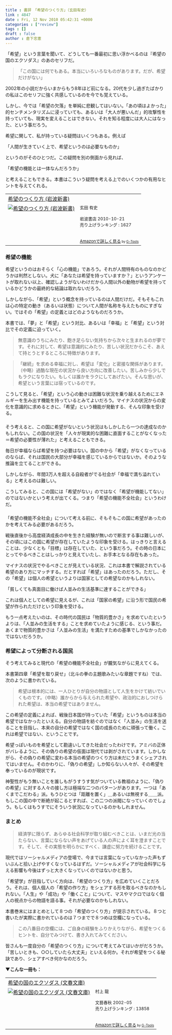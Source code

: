```yaml
---
title : 書評　「希望のつくり方」（玄田有史）
link : 4847
date : Fri, 12 Nov 2010 05:42:31 +0000
categories : ["review"]
tags : []
draft : false
author : 倉下忠憲
---
```


「希望」という言葉を聞いて、どうしても一番最初に思い浮かべるのは『希望の国のエクソダス』のあのセリフだ。

<blockquote>
「この国には何でもある。本当にいろいろなものがあります。だが、希望だけがない」
</blockquote>

2002年の小説だからいまからもう8年ほど前になる。20代を少し過ぎたばかりの私はこのセリフに強く共感しているのを今でも覚えている。

しかし、今では「希望の欠落」を単純に悲観してはいない。「あの頃はよかった」的センチメンタリズムに浸っていても、あるいは「大人が悪いんだ」的攻撃性を持っていても、現実を変えることはできない。それを知る程度には大人にはなった、という事だろう。

希望に関して、私が持っている疑問はいくつもある。例えば

「人間が生きていく上で、希望というのは必要なものか」

というのがそのひとつだ。この疑問を別の側面から見れば、

「希望の機能とは一体なんだろうか」

と考えることもできる。本書はこういう疑問を考える上でのいくつかの有用なヒントを与えてくれる。

<table  border="0" cellpadding="5"><tr><td colspan="2"><a href="http://www.amazon.co.jp/%E5%B8%8C%E6%9C%9B%E3%81%AE%E3%81%A4%E3%81%8F%E3%82%8A%E6%96%B9-%E5%B2%A9%E6%B3%A2%E6%96%B0%E6%9B%B8-%E7%8E%84%E7%94%B0-%E6%9C%89%E5%8F%B2/dp/4004312701%3FSubscriptionId%3D15SMZCTB9V8NGR2TW082%26tag%3Drashita1000-22%26linkCode%3Dxm2%26camp%3D2025%26creative%3D165953%26creativeASIN%3D4004312701" target="_top">希望のつくり方 (岩波新書)</a><img src="http://www.assoc-amazon.jp/e/ir?t=rashita1000-22&l=ur2&o=9" width="1" height="1" style="border: none;" alt="" /></td></tr><tr><td valign="top"><a href="http://www.amazon.co.jp/%E5%B8%8C%E6%9C%9B%E3%81%AE%E3%81%A4%E3%81%8F%E3%82%8A%E6%96%B9-%E5%B2%A9%E6%B3%A2%E6%96%B0%E6%9B%B8-%E7%8E%84%E7%94%B0-%E6%9C%89%E5%8F%B2/dp/4004312701%3FSubscriptionId%3D15SMZCTB9V8NGR2TW082%26tag%3Drashita1000-22%26linkCode%3Dxm2%26camp%3D2025%26creative%3D165953%26creativeASIN%3D4004312701" target="_top"><img src="http://ecx.images-amazon.com/images/I/41gOFTi0g1L._SL160_.jpg" border="0" alt="希望のつくり方 (岩波新書)" /></a></td><td valign="top"><font size="-1">玄田 有史 <br /><br />岩波書店  2010-10-21<br />売り上げランキング : 1627<br /><br /><br /><a href="http://www.amazon.co.jp/%E5%B8%8C%E6%9C%9B%E3%81%AE%E3%81%A4%E3%81%8F%E3%82%8A%E6%96%B9-%E5%B2%A9%E6%B3%A2%E6%96%B0%E6%9B%B8-%E7%8E%84%E7%94%B0-%E6%9C%89%E5%8F%B2/dp/4004312701%3FSubscriptionId%3D15SMZCTB9V8NGR2TW082%26tag%3Drashita1000-22%26linkCode%3Dxm2%26camp%3D2025%26creative%3D165953%26creativeASIN%3D4004312701" target="_top">Amazonで詳しく見る</a></font><font size="-2"> by <a href="http://www.goodpic.com/mt/aws/index.html" >G-Tools</a></font></td></tr></table>


<h3>希望の機能</h3>
希望というのはおそらく「心の機能」であろう。それが人間特有のものなのかどうかは判然としない。犬に「あなたは希望を持っていますか？」というアンケートが取れない以上、確認しようがないわけだから人間以外の動物が希望を持っているかどうかの最終的な結論は取れないだろう。

しかしながら、「希望」という概念を持っているのは人間だけだ。そもそもこれは心の特定の動き（あるいは状態）について人間が名称を与えたものにすぎない。ではその「希望」の定義とはどのようなものだろうか。

本書では、「夢」と「希望」という対比、あるいは「幸福」と「希望」という対比でその定義に迫っていく。

<blockquote>
無意識のうちにみたり、飽き足らない気持ちから次々と生まれるのが夢です。それに対して、希望は意識的にみたり、苦しい状況だからこそ、あえて持とうとするところに特徴があります。
</blockquote>

<blockquote>
「継続」を求める幸福に対し、希望は「変化」と密接な関係があります。（中略）過酷な現在の状況から良い方向に改善したい。苦しみから少しでもラクになりたい。もしくは誰かをラクにしてあげたい。そんな思いが、希望という言葉には宿っているのです。
</blockquote>

こうして見ると、「希望」という心の動きは困難な状況を乗り越えるためにエネルギーを生み出す機能を持っているとみてよいだろう。マイナスの状況からの変化を意識的に求めるときに、「希望」という機能が発動する、そんな印象を受ける。

<h3></h3>
そう考えると、この国に希望がないという状況はもしかしたら一つの達成なのかもしれない。この国の状況を「人々が現実的な困難に直面することがなくなった＝希望の必要性が薄れた」と考えることもできる。

毎日が幸福ならば希望を持つ必要はない。国の中から「希望」がなくなっているのならば、それは国民の大部分が幸福を感じているからではないか。そのような推論を立てることができる。

しかしながら、年間3万人を超える自殺者がでる社会が「幸福で満ち溢れている」と考えるのは難しい。

こうしてみると、この国には「希望がない」のではなく「希望が機能してない」のではないかという考えが出てくる。つまり「希望の機能不全社会」というわけだ。

<h3></h3>
「希望の機能不全社会」について考える前に、そもそもこの国に希望があったのかを考えてみる必要があるだろう。

戦後直後から高度経済成長の中を生きた経験が無いので断言する事は難しいが、その頃にはこの国に希望が存在していたような印象を受ける。はっきりと言えることは、少なくとも「目標」は存在していた、という事だろう。その時の日本にとってやるべきことはしっかりと見えていたし、お手本となる存在もあった。

マイナスの状況でやるべきことが見えている状況、これは本書で解説されている希望のあり方にマッチする。だとすれば「希望」はあったのだろう。ただし、その「希望」は個人の希望というよりは国家としての希望なのかもしれない。

「貧しくても真面目に働けば人並みの生活基準に達することができる」

これは個人としての希望に見えるが、これは「国家の希望」に沿う形で国民の希望が作られただけという印象を受ける。

もう一点考えたいのは、その時代の国民は「物質的豊かさ」を求めていたというよりは、「人並みの生活をする」ことを求めていたように感じる、という事だ。あくまで物質的豊かさは「人並みの生活」を満たすための基準でしかなかったのではないだろうか。

<h3>希望によって分断される国民</h3>
そう考えてみると現代の「希望の機能不全社会」が朧気ながらに見えてくる。

本書第四章「希望を取り戻せ」（北斗の拳の主題歌みたいな章題ですね）では、次のように書かれている。
<blockquote>
希望は根本的には、一人ひとりが自分の物語として人生をかけて紡いでいくものです。（中略）誰からから与えられた希望や、政治的におしつけられた希望は、本当の希望ではありません。
</blockquote>

この希望の定義によれば、戦後日本国が持っていた「希望」というものは本当の希望ではなかったといえる。自分の物語を紡ぐのではなく「人並み」の生活を送ることを目指し、本来の自分の希望ではなく国の成長のために頑張って働く。これは希望ではない、ということです。

希望っぽいものを希望として勘違いしてきた社会だったわけです。アミバの正体がバレるように、その偽りの希望の仮面は現代では剥がされています。しかしながら、その偽りの希望に変わる本当の希望のつくり方は未だにうまくシェアされてはいません。そのかわりに、「偽りの希望」しか知らない人々が、その希望を奉っているのが現状です。

神聖性がもう無いことを誰しもがうすうす気がついている教祖のように、「偽りの希望」に対する人々の接し方は極端な二つのパターンがあります。一つは「あくまでこだわる」派。もうひとつは「距離を置く」＿あるいは無視する＿＿派。もしこの国の中で断絶が起こるとすれば、この二つの派閥になっていくのでしょう。もしくはもうすでにそういう状況になっているのかもしれません。

<h3>まとめ</h3>
<blockquote>
経済学に限らず、あらゆる社会科学が取り組むべきことは、いまだ光の当たらない、言葉にならない声をあげている人の声によく耳を澄ますことです。そして、その実態を明らかにすべく、謙虚に努力を続けることです。
</blockquote>

現代ではソーシャルメディアの登場で、今までは言葉になっていなかった声もずいぶんと拾い上げやすくなっているはずだ。ソーシャルメディアが社会科学に与える影響も今後はずっと大きくなっていくのではないかと思う。

「希望学」が目指していく方向は、「希望のつくり方」を広めていくことだろう。それは、個人個人の「希望の作り方」をシェアする形を取るべきなのかもしれない。「人生」や「成功」や「働くこと」について、マスやマクロではなく個人の視点からの物語を語る事。それが必要なのかもしれない。

本書巻末にはまとめとして８つの「希望のつくり方」が提示されている。８つと書いたが実際に書かれているのは７つまでで８つめは空欄になっている。

<blockquote>
この八番目の空欄には、ご自身の経験をふりかえりながら、希望をつくるヒントを、自分でみつけて、書き入れてみてください。
</blockquote>

皆さんも一度自分の「希望のつくり方」について考えてみてはいかがだろうか。「苦しいときも、○○していたら大丈夫」といえる何か。それが希望をつくる秘訣であり、シェアすべき何かなのだろう。

<strong>▼こんな一冊も：</strong>
<table  border="0" cellpadding="5"><tr><td colspan="2"><a href="http://www.amazon.co.jp/%E5%B8%8C%E6%9C%9B%E3%81%AE%E5%9B%BD%E3%81%AE%E3%82%A8%E3%82%AF%E3%82%BD%E3%83%80%E3%82%B9-%E6%96%87%E6%98%A5%E6%96%87%E5%BA%AB-%E6%9D%91%E4%B8%8A-%E9%BE%8D/dp/4167190052%3FSubscriptionId%3D15SMZCTB9V8NGR2TW082%26tag%3Drashita1000-22%26linkCode%3Dxm2%26camp%3D2025%26creative%3D165953%26creativeASIN%3D4167190052" target="_top">希望の国のエクソダス (文春文庫)</a><img src="http://www.assoc-amazon.jp/e/ir?t=rashita1000-22&l=ur2&o=9" width="1" height="1" style="border: none;" alt="" /></td></tr><tr><td valign="top"><a href="http://www.amazon.co.jp/%E5%B8%8C%E6%9C%9B%E3%81%AE%E5%9B%BD%E3%81%AE%E3%82%A8%E3%82%AF%E3%82%BD%E3%83%80%E3%82%B9-%E6%96%87%E6%98%A5%E6%96%87%E5%BA%AB-%E6%9D%91%E4%B8%8A-%E9%BE%8D/dp/4167190052%3FSubscriptionId%3D15SMZCTB9V8NGR2TW082%26tag%3Drashita1000-22%26linkCode%3Dxm2%26camp%3D2025%26creative%3D165953%26creativeASIN%3D4167190052" target="_top"><img src="http://ecx.images-amazon.com/images/I/51AMR3HVYQL._SL160_.jpg" border="0" alt="希望の国のエクソダス (文春文庫)" /></a></td><td valign="top"><font size="-1">村上 龍 <br /><br />文藝春秋  2002-05<br />売り上げランキング : 13858<br /><br /><br /><a href="http://www.amazon.co.jp/%E5%B8%8C%E6%9C%9B%E3%81%AE%E5%9B%BD%E3%81%AE%E3%82%A8%E3%82%AF%E3%82%BD%E3%83%80%E3%82%B9-%E6%96%87%E6%98%A5%E6%96%87%E5%BA%AB-%E6%9D%91%E4%B8%8A-%E9%BE%8D/dp/4167190052%3FSubscriptionId%3D15SMZCTB9V8NGR2TW082%26tag%3Drashita1000-22%26linkCode%3Dxm2%26camp%3D2025%26creative%3D165953%26creativeASIN%3D4167190052" target="_top">Amazonで詳しく見る</a></font><font size="-2"> by <a href="http://www.goodpic.com/mt/aws/index.html" >G-Tools</a></font></td></tr></table>
